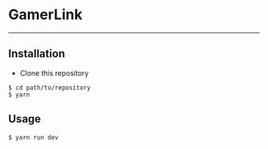 # GamerLink

***

## Installation

- Clone this repository

```
$ cd path/to/repository
$ yarn
```

## Usage

```
$ yarn run dev
```
